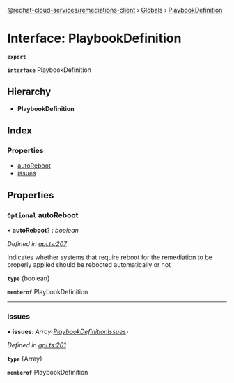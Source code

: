 [@redhat-cloud-services/remediations-client](../README.md) › [Globals](../globals.md) › [PlaybookDefinition](playbookdefinition.md)

# Interface: PlaybookDefinition

**`export`** 

**`interface`** PlaybookDefinition

## Hierarchy

* **PlaybookDefinition**

## Index

### Properties

* [autoReboot](playbookdefinition.md#optional-autoreboot)
* [issues](playbookdefinition.md#issues)

## Properties

### `Optional` autoReboot

• **autoReboot**? : *boolean*

*Defined in [api.ts:207](https://github.com/RedHatInsights/javascript-clients/blob/master/packages/remediations/api.ts#L207)*

Indicates whether systems that require reboot for the remediation to be properly applied should be rebooted automatically or not

**`type`** {boolean}

**`memberof`** PlaybookDefinition

___

###  issues

• **issues**: *Array‹[PlaybookDefinitionIssues](playbookdefinitionissues.md)›*

*Defined in [api.ts:201](https://github.com/RedHatInsights/javascript-clients/blob/master/packages/remediations/api.ts#L201)*

**`type`** {Array<PlaybookDefinitionIssues>}

**`memberof`** PlaybookDefinition
